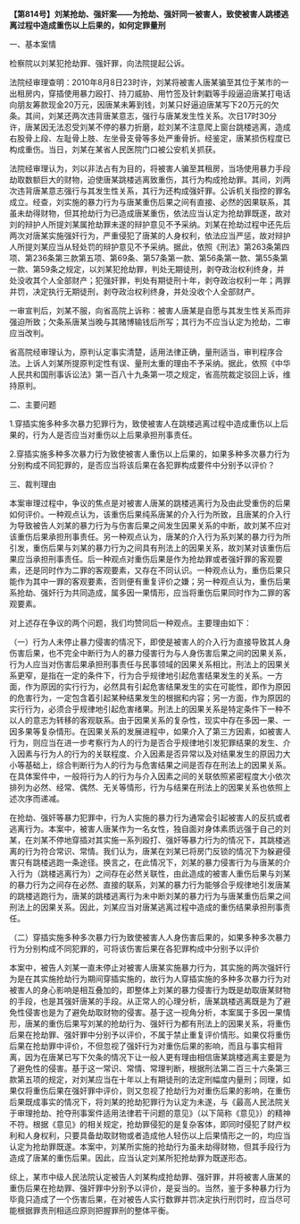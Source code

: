 **【第814号】刘某抢劫、强奸案——为抢劫、强奸同一被害人，致使被害人跳楼逃离过程中造成重伤以上后果的，如何定罪量刑**

一、基本案情

检察院以刘某犯抢劫罪、强奸罪，向法院提起公诉。

法院经审理查明：2010年8月8日23时许，刘某将被害人唐某骗至其位于某市的一出租房内，穿插使用暴力殴打、持刀威胁、用竹签及针刺戳等手段逼迫唐某打电话向朋友筹款现金20万元，因唐某未筹到钱，刘某只好逼迫唐某写下20万元的欠条。其间，刘某还两次违背唐某意志，强行与唐某发生性关系。次日17时30分许，唐某因无法忍受刘某不停的暴力折磨，趁刘某不注意爬上窗台跳楼逃离，造成右股骨上段、左耻骨上肢、左坐骨支骨等多处严重骨折。经鉴定，唐某损伤程度已构成重伤。当日，刘某在某省人民医院门口被公安机关抓获。

法院经审理认为，刘以非法占有为目的，将被害人骗至其租房，当场使用暴力手段劫取数额巨大的财物，迫使唐某跳楼逃离致重伤，其行为构成抢劫罪。其间，刘两次违背唐某意志强行与其发生性关系，其行为还构成强奸罪。公诉机关指控的罪名成立。经查，刘实施的暴力行为与唐某重伤后果之间有直接、必然的因果联系，其虽未劫得财物，但其抢劫行为已造成唐某重伤，依法应当认定为抢劫罪既遂，故对刘的辩护人所提刘某属抢劫罪未遂的辩护意见不予采纳。刘某在抢劫过程中还先后两次对唐某实施强奸行为，严重侵犯了唐某的人身权利，依法应当严惩，故对辩护人所提刘某应当从轻处罚的辩护意见不予采纳。据此，依照《刑法》第263条第四项、第236条第三款第五项、第69条、第57条第一款、第56条第一款、第55条第一款、第59条之规定，以刘某犯抢劫罪，判处无期徒刑，剥夺政治权利终身，并处没收其个人全部财产；犯强奸罪，判处有期徒刑十年，剥夺政治权利一年；两罪并罚，决定执行无期徒刑，剥夺政治权利终身，并处没收个人全部财产。

一审宣判后，刘某不服，向省高院上诉称：被害人唐某是自愿与其发生性关系而非强迫所致；欠条系唐某当晚与其赌博输钱后所写；其行为不应当认定为抢劫，二审应当改判。

省高院经审理认为，原判认定事实清楚，适用法律正确，量刑适当，审判程序合法。上诉人刘某所提原判定性有误、量刑太重的理由不予采纳。据此，依照《中华人民共和国刑事诉讼法》第一百八十九条第一项之规定，省高院裁定驳回上诉，维持原判。

二、主要问题

1.穿插实施多种多次暴力犯罪行为，致使被害人在跳楼逃离过程中造成重伤以上后果的，行为人是否应当对重伤以上后果承担刑事责任。

2.穿插实施多种多次暴力行为致使被害人重伤以上后果的，如果多种多次暴力行为分别构成不同犯罪的，是否应当将该后果在各犯罪构成要件中分别予以评价？

三、裁判理由

本案审理过程中，争议的焦点是对被害人唐某的跳楼逃离行为及由此受重伤的后果如何评价。一种观点认为，该重伤后果纯系唐某的介入行为所致，且唐某的介入行为导致被告人刘某的暴力行为与伤害后果之间发生因果关系的中断，故刘某不应对该重伤后果承担刑事责任。另一种观点认为，唐某的介入行为系刘某的暴力行为所引发，重伤后果与刘某的暴力行为之间具有刑法上的因果关系，故刘某对该重伤后果应当承担刑事责任。后一种观点对重伤后果是作为抢劫罪或者强奸罪的客观要素，还是同时作为二罪的客观要素，又存在不同认识。一种观点认为，重伤后果只能作为其中一罪的客观要素，否则便有重复评价之嫌；另一种观点认为，重伤后果系抢劫、强奸行为共同造成，属多因一果情形，应当将重伤后果同时作为二罪的客观要素。

对上述存在争议的两个问题，我们均赞同后一种观点。主要理由如下：

（一）行为人未停止暴力侵害的情况下，即使是被害人的介入行为直接导致其人身伤害后果，也不完全中断行为人的暴力侵害行为与人身伤害后果之间的因果关系，行为人应当对伤害后果承担刑事责任与民事领域的因果关系相比，刑法上的因果关系更窄，是指在一定的条件下，行为合乎规律地引起危害结果发生的关系。一方面，作为原因的实行行为，必然具有引起危害结果发生的实在可能性，即作为原因的危害行为，一定包含着引起某种结果发生的根据和内容；另一方面，作为原因的实行行为，必须合乎规律地引起危害绪果。刑法上的因果关系是特定条件下一种不以人的意志为转移的客观联系。由于因果关系的复杂性，现实中存在多因一果、一因多果等复杂情形。在因果关系的发展进程中，如果介入了第三方因素，如被害人行为，则应当在进一步考察行为人的行为是否合乎规律地引发犯罪结果的发生、介入因素与行为人的行为的关联程度、介入因素是否异常以及对结果发生的原因力大小等基础上，综合判断行为人的行为与危害结果之间是否存在刑法上的因果关系。在具体案件中，一般将行为人的行为与介入因素之间的关联依照紧密程度大小依次排列为必然、经常、偶然、无关等情形，行为与结果在刑法上的因果关系也依照上述次序而递减。

在抢劫、强奸等暴力犯罪中，行为人实施的暴力行为通常会引起被害人的反抗或者逃离行为。本案中，被害人唐某作为一名女性，独自面对身体素质远强于自己的刘某，在刘某不停地穿插对其实施一系列殴打、强奸等暴力行为的情况下，其跳楼逃离的行为符合常识、常情。我们认为，唐某在刘某已将房门反锁的情况下为躲避侵害只有跳楼逃跑一条途径。换言之，在此情况下，刘某的暴力侵害行为与唐某的介入行为（跳楼逃离行为）之间存在必然关联性，由此造成的被害人重伤后果与刘某的暴力行为之间存在必然、直接的联系，刘某的暴力行为能够合乎规律地引发唐某的跳楼逃跑行为，唐某的跳楼逃离行为未中断刘某的暴力行为与唐某重伤后果之间刑法上的因果关系。因此，刘某应当对唐某逃离过程中造成的重伤结果承担刑事责任。

（二）穿插实施多种多次暴力行为致使被害人人身伤害后果的，如果多种多次暴力行为分别构成不同犯罪的，可将该伤害后果在各犯罪构成中分别予以评价

本案中，被告人刘某一直未停止对被害人唐某实施暴力行为，其实施的两次强奸行为是在其实施抢劫行为期间穿插实施的，故行为人穿插实施的多种多次暴力行为对被害人的身心影响是相互叠加的，即整体上刘某的暴力侵害行为既是劫取唐某财物的手段，也是其强奸唐某的手段。从正常人的心理分析，唐某跳楼逃离既是为了避免性侵害也是为了避免劫取财物的侵害。基于这一视角分析，本案属于多因一果情形，唐某的重伤后果写刘某的抢劫行为、强奸行为都有刑法上的因果关系，将重伤后果在抢劫罪、强奸罪中分别予以评价，不属于禁止重复评价情形。如果仅将重伤后果在抢劫罪中评价，不但忽视了强奸行为对重伤后果的影响，而且与事实相背离，因为在唐某已写下欠条的情况下让一般人更有理由相信唐某跳楼逃离主要是为了避免性的侵害。基于这一常识、常情、常理判断，根据刑法第二百三十六条第三款第五项的规定，对刘某应当在十年以上有期徒刑的法定刑幅度内量刑；同理，如果仅将重伤后果在强奸罪中评价，则又忽视了抢劫行为对重伤后果的影响，在重伤后果既成事实的情况下，将刘某的抢劫犯罪行为认定为未遂，与《最高人民法院关于审理抢劫、抢夺刑事案件适用法律若干问题的意见》（以下简称《意见》）的精神不符。根据《意见》的相关规定，抢劫罪侵犯的是复杂客体，即同时侵犯了财产权利和人身权利，只要具备劫取财物或者造成他人轻伤以上后果情形之一的，均应当认定为抢劫罪既遂。本案中，刘某所实施的抢劫行为虽未劫得财物，但其手段行为造成了唐某的重伤后果。因此，应当认定刘某所犯抢劫罪为既遂形态。

综上，某市中级人民法院认定被告人刘某构成抢劫罪、强奸罪，并将被害人唐某的重伤后果在抢劫罪、强奸罪中分别予以评价，是妥当的。当然，鉴于多种暴力行为毕竟只造成了一个伤害后果，在对被告人实行数罪并罚决定执行刑罚时，应当尽可能根据罪责刑相适应原则把握罪刑的整体平衡。